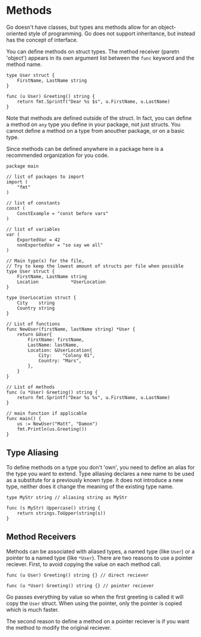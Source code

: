 # Methods

Go doesn't have classes, but types ans methods allow for an object-oriented style of programming. Go does not support inheritance, but instead has the concept of interface.

You can define methods on struct types. The method receiver (paretn 'object') appears in its own argument list between the `func` keyword and the method name.

```
type User struct {
    FirstName, LastName string
}

func (u User) Greeting() string {
    return fmt.Sprintf("Dear %s $s", u.FirstName, u.LastName)
}
```

Note that methods are defined outside of the struct. In fact, you can define a method on `any` type you define in your package, not just structs. You cannot define a method on a type from anouther package, or on a basic type.

Since methods can be defined anywhere in a package here is a recommended organization for you code.

```
package main

// list of packages to import
import (
    "fmt"
)

// list of constants
const (
    ConstExample = "const before vars"
)

// list of variables
var (
    ExportedVar = 42
    nonExportedVar = "so say we all"
)

// Main type(s) for the file,
// Try to keep the lowest amount of structs per file when possible
type User struct {
    FirstName, LastName string
    Location            *UserLocation
}

type UserLocation struct {
    City    string
    Country string
}

// List of functions
func NewUser(firstName, lastName string) *User {
    return &User{
        FirstName: firstName,
        LastName: lastName,
        Location: &UserLocation{
            City:    "Colony 01",
            Country: "Mars",
        },
    }
}

// List of methods
func (u *User) Greeting() string {
    return fmt.Sprintf("Dear %s %s", u.FirstName, u.LastName)
}

// main function if applicable
func main() {
    us := NewUser("Matt", "Damon")
    fmt.Println(us.Greeting())
}
```

## Type Aliasing

To define methods on a type you don't 'own', you need to define an alias for the type you want to extend. Type alliasing declares a new name to be used as a substitute for a previously known type. It does not introduce a new type, neither does it change the meaning of the existing type name.

```
type MyStr string // aliasing string as MyStr

func (s MyStr) Uppercase() string {
    return strings.ToUpper(string(s))
}
```

## Method Receivers

Methods can be associated with aliased types, a named type (like `User`) or a pointer to a named type (like `*User`). There are two reasons to use a pointer reciever. First, to avoid copying the value on each method call.

```
func (u User) Greeting() string {} // direct reciever

func (u *User) Greeting() string {} // pointer reciever
```

Go passes everything by value so when the first greeting is called it will copy the `User` struct. When using the pointer, only the pointer is copied which is much faster.

The second reason to define a method on a pointer reciever is if you want the method to modify the original reciever.


